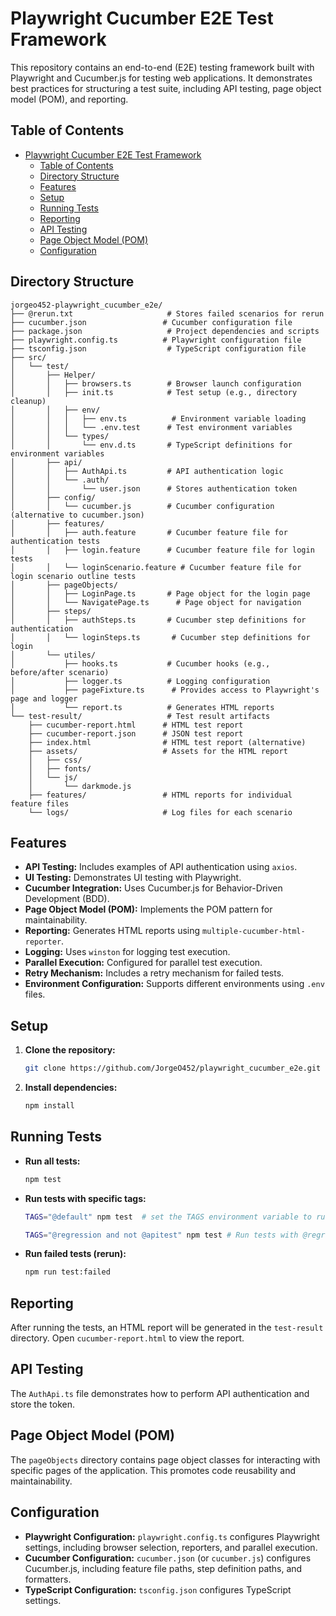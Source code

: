 
# Playwright Cucumber E2E Test Framework

This repository contains an end-to-end (E2E) testing framework built with Playwright and Cucumber.js for testing web applications.  It demonstrates best practices for structuring a test suite, including API testing, page object model (POM), and reporting.

## Table of Contents


- [Playwright Cucumber E2E Test Framework](#playwright-cucumber-e2e-test-framework)
  - [Table of Contents](#table-of-contents)
  - [Directory Structure](#directory-structure)
  - [Features](#features)
  - [Setup](#setup)
  - [Running Tests](#running-tests)
  - [Reporting](#reporting)
  - [API Testing](#api-testing)
  - [Page Object Model (POM)](#page-object-model-pom)
  - [Configuration](#configuration)

## Directory Structure

```
jorgeo452-playwright_cucumber_e2e/
├── @rerun.txt                     # Stores failed scenarios for rerun
├── cucumber.json                 # Cucumber configuration file
├── package.json                   # Project dependencies and scripts
├── playwright.config.ts          # Playwright configuration file
├── tsconfig.json                  # TypeScript configuration file
├── src/
│   └── test/
│       ├── Helper/
│       │   ├── browsers.ts        # Browser launch configuration
│       │   ├── init.ts            # Test setup (e.g., directory cleanup)
│       │   ├── env/
│       │   │   ├── env.ts          # Environment variable loading
│       │   │   └── .env.test      # Test environment variables
│       │   └── types/
│       │       └── env.d.ts       # TypeScript definitions for environment variables
│       ├── api/
│       │   ├── AuthApi.ts         # API authentication logic
│       │   └── .auth/
│       │       └── user.json      # Stores authentication token
│       ├── config/
│       │   └── cucumber.js        # Cucumber configuration (alternative to cucumber.json)
│       ├── features/
│       │   ├── auth.feature       # Cucumber feature file for authentication tests
│       │   ├── login.feature      # Cucumber feature file for login tests
│       │   └── loginScenario.feature # Cucumber feature file for login scenario outline tests
│       ├── pageObjects/
│       │   ├── LoginPage.ts       # Page object for the login page
│       │   └── NavigatePage.ts      # Page object for navigation
│       ├── steps/
│       │   ├── authSteps.ts       # Cucumber step definitions for authentication
│       │   └── loginSteps.ts       # Cucumber step definitions for login
│       └── utiles/
│           ├── hooks.ts           # Cucumber hooks (e.g., before/after scenario)
│           ├── logger.ts          # Logging configuration
│           ├── pageFixture.ts      # Provides access to Playwright's page and logger
│           └── report.ts          # Generates HTML reports
└── test-result/                   # Test result artifacts
    ├── cucumber-report.html      # HTML test report
    ├── cucumber-report.json      # JSON test report
    ├── index.html                # HTML test report (alternative)
    ├── assets/                   # Assets for the HTML report
    │   ├── css/
    │   ├── fonts/
    │   └── js/
    │       └── darkmode.js
    ├── features/                 # HTML reports for individual feature files
    └── logs/                     # Log files for each scenario
```

## Features

- **API Testing:** Includes examples of API authentication using `axios`.
- **UI Testing:** Demonstrates UI testing with Playwright.
- **Cucumber Integration:** Uses Cucumber.js for Behavior-Driven Development (BDD).
- **Page Object Model (POM):** Implements the POM pattern for maintainability.
- **Reporting:** Generates HTML reports using `multiple-cucumber-html-reporter`.
- **Logging:** Uses `winston` for logging test execution.
- **Parallel Execution:** Configured for parallel test execution.
- **Retry Mechanism:** Includes a retry mechanism for failed tests.
- **Environment Configuration:** Supports different environments using `.env` files.

## Setup

1. **Clone the repository:**

   ```bash
   git clone https://github.com/JorgeO452/playwright_cucumber_e2e.git
   ```

2. **Install dependencies:**

   ```bash
   npm install
   ```

## Running Tests

- **Run all tests:**

  ```bash
  npm test
  ```

- **Run tests with specific tags:**

  ```bash
  TAGS="@default" npm test  # set the TAGS environment variable to run tests with the @default tag
  
  TAGS="@regression and not @apitest" npm test # Run tests with @regression but not @apitest
  ```

- **Run failed tests (rerun):**

  ```bash
  npm run test:failed
  ```

## Reporting

After running the tests, an HTML report will be generated in the `test-result` directory. Open `cucumber-report.html` to view the report.

## API Testing

The `AuthApi.ts` file demonstrates how to perform API authentication and store the token.

## Page Object Model (POM)

The `pageObjects` directory contains page object classes for interacting with specific pages of the application.  This promotes code reusability and maintainability.

## Configuration

- **Playwright Configuration:** `playwright.config.ts` configures Playwright settings, including browser selection, reporters, and parallel execution.
- **Cucumber Configuration:** `cucumber.json` (or `cucumber.js`) configures Cucumber.js, including feature file paths, step definition paths, and formatters.
- **TypeScript Configuration:** `tsconfig.json` configures TypeScript settings.

